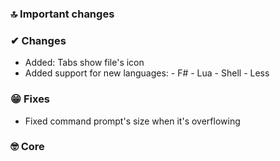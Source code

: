 ### 🔝 Important changes

### ✔ Changes

- Added: Tabs show file's icon
- Added support for new languages: - F# - Lua - Shell - Less

### 😁 Fixes

- Fixed command prompt's size when it's overflowing

### 🤓 Core
